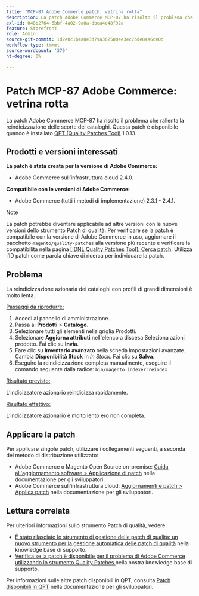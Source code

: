 ```yaml
---
title: "MCP-87 Adobe Commerce patch: vetrina rotta"
description: La patch Adobe Commerce MCP-87 ha risolto il problema che rallenta la reindicizzazione delle scorte dei cataloghi. Questa patch è disponibile quando è installato [Quality Patches Tool (QPT)](/help/announcements/adobe-commerce-announcements/magento-quality-patches-released-new-tool-to-self-serve-quality-patches.md) 1.0.13.
exl-id: 048b2764-6bbf-4a02-9a0a-dbea4e48f92a
feature: Storefront
role: Admin
source-git-commit: 1d2e0c1b4a8e3d79a362500ee3ec7bde84a6ce0d
workflow-type: tm+mt
source-wordcount: '370'
ht-degree: 0%

---
```


# Patch MCP-87 Adobe Commerce: vetrina rotta

La patch Adobe Commerce MCP-87 ha risolto il problema che rallenta la reindicizzazione delle scorte dei cataloghi. Questa patch è disponibile quando è installato [QPT (Quality Patches Tool)](/help/announcements/adobe-commerce-announcements/magento-quality-patches-released-new-tool-to-self-serve-quality-patches.md) 1.0.13.

## Prodotti e versioni interessati

**La patch è stata creata per la versione di Adobe Commerce:**

* Adobe Commerce sull’infrastruttura cloud 2.4.0.

**Compatibile con le versioni di Adobe Commerce:**

* Adobe Commerce (tutti i metodi di implementazione) 2.3.1 - 2.4.1.

>[!NOTE]
>
>La patch potrebbe diventare applicabile ad altre versioni con le nuove versioni dello strumento Patch di qualità. Per verificare se la patch è compatibile con la versione di Adobe Commerce in uso, aggiornare il pacchetto `magento/quality-patches` alla versione più recente e verificare la compatibilità nella pagina [[!DNL Quality Patches Tool]: Cerca patch](https://devdocs.magento.com/quality-patches/tool.html#patch-grid). Utilizza l’ID patch come parola chiave di ricerca per individuare la patch.

## Problema

La reindicizzazione azionaria dei cataloghi con profili di grandi dimensioni è molto lenta.

<u>Passaggi da riprodurre:</u>

1. Accedi al pannello di amministrazione.
1. Passa a: **Prodotti** > **Catalogo**.
1. Selezionare tutti gli elementi nella griglia Prodotti.
1. Selezionare **Aggiorna attributi** nell&#39;elenco a discesa Seleziona azioni prodotto. Fai clic su **Invia**.
1. Fare clic su **Inventario avanzato** nella scheda Impostazioni avanzate. Cambia **Disponibilità Stock** in *In Stock*. Fai clic su **Salva**.
1. Eseguire la reindicizzazione completa manualmente, eseguire il comando seguente dalla radice: `bin/magento indexer:reindex`

<u>Risultato previsto:</u>

L’indicizzatore azionario reindicizza rapidamente.

<u>Risultato effettivo:</u>

L’indicizzatore azionario è molto lento e/o non completa.

## Applicare la patch

Per applicare singole patch, utilizzare i collegamenti seguenti, a seconda del metodo di distribuzione utilizzato:

* Adobe Commerce o Magento Open Source on-premise: [Guida all&#39;aggiornamento software > Applicazione di patch](https://devdocs.magento.com/guides/v2.4/comp-mgr/patching/mqp.html) nella documentazione per gli sviluppatori.
* Adobe Commerce sull&#39;infrastruttura cloud: [Aggiornamenti e patch > Applica patch](https://devdocs.magento.com/cloud/project/project-patch.html) nella documentazione per gli sviluppatori.

## Lettura correlata

Per ulteriori informazioni sullo strumento Patch di qualità, vedere:

* [È stato rilasciato lo strumento di gestione delle patch di qualità: un nuovo strumento per la gestione automatica delle patch di qualità](/help/announcements/adobe-commerce-announcements/magento-quality-patches-released-new-tool-to-self-serve-quality-patches.md) nella knowledge base di supporto.
* [Verifica se la patch è disponibile per il problema di Adobe Commerce utilizzando lo strumento Quality Patches ](/help/support-tools/patches-available-in-qpt-tool/check-patch-for-magento-issue-with-magento-quality-patches.md) nella nostra knowledge base di supporto.

Per informazioni sulle altre patch disponibili in QPT, consulta [Patch disponibili in QPT](https://devdocs.magento.com/quality-patches/tool.html#patch-grid) nella documentazione per gli sviluppatori.
